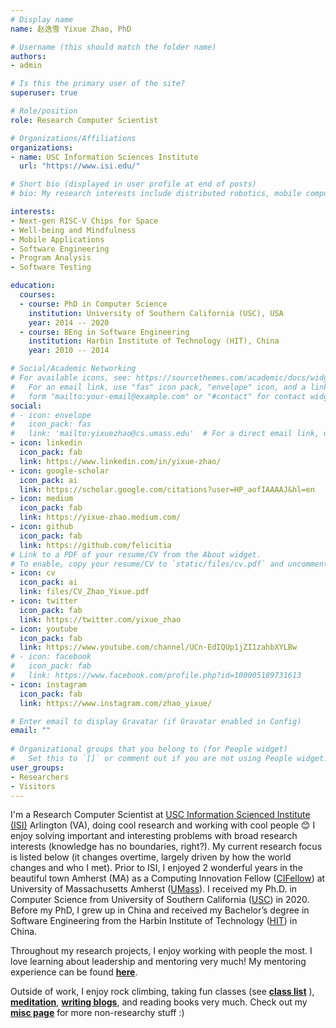 ```yaml
---
# Display name
name: 赵逸雪 Yixue Zhao, PhD

# Username (this should match the folder name)
authors:
- admin

# Is this the primary user of the site?
superuser: true

# Role/position
role: Research Computer Scientist

# Organizations/Affiliations
organizations:
- name: USC Information Sciences Institute
  url: "https://www.isi.edu/"

# Short bio (displayed in user profile at end of posts)
# bio: My research interests include distributed robotics, mobile computing and programmable matter.

interests:
- Next-gen RISC-V Chips for Space
- Well-being and Mindfulness
- Mobile Applications
- Software Engineering
- Program Analysis
- Software Testing

education:
  courses:
  - course: PhD in Computer Science
    institution: University of Southern California (USC), USA
    year: 2014 -- 2020
  - course: BEng in Software Engineering
    institution: Harbin Institute of Technology (HIT), China
    year: 2010 -- 2014

# Social/Academic Networking
# For available icons, see: https://sourcethemes.com/academic/docs/widgets/#icons
#   For an email link, use "fas" icon pack, "envelope" icon, and a link in the
#   form "mailto:your-email@example.com" or "#contact" for contact widget.
social:
# - icon: envelope
#   icon_pack: fas
#   link: 'mailto:yixuezhao@cs.umass.edu'  # For a direct email link, use "mailto:test@example.org".
- icon: linkedin
  icon_pack: fab
  link: https://www.linkedin.com/in/yixue-zhao/
- icon: google-scholar
  icon_pack: ai
  link: https://scholar.google.com/citations?user=HP_aofIAAAAJ&hl=en
- icon: medium
  icon_pack: fab
  link: https://yixue-zhao.medium.com/
- icon: github
  icon_pack: fab
  link: https://github.com/felicitia
# Link to a PDF of your resume/CV from the About widget.
# To enable, copy your resume/CV to `static/files/cv.pdf` and uncomment the # lines below.  
- icon: cv
  icon_pack: ai
  link: files/CV_Zhao_Yixue.pdf
- icon: twitter
  icon_pack: fab
  link: https://twitter.com/yixue_zhao
- icon: youtube
  icon_pack: fab
  link: https://www.youtube.com/channel/UCn-EdIQUp1jZI1zahbXYLBw
# - icon: facebook
#   icon_pack: fab
#   link: https://www.facebook.com/profile.php?id=100005189731613
- icon: instagram
  icon_pack: fab
  link: https://www.instagram.com/zhao_yixue/

# Enter email to display Gravatar (if Gravatar enabled in Config)
email: ""
  
# Organizational groups that you belong to (for People widget)
#   Set this to `[]` or comment out if you are not using People widget.  
user_groups:
- Researchers
- Visitors
---
```

<!-- **I'm on the job market for research positions in industry (CV [here](files/CV_Zhao_Yixue.pdf))! If you love your team and you have openings, let's talk! :) My email: felicity.yixue [AT] gmail.com** -->

I'm a Research Computer Scientist at [USC Information Scienced Institute (ISI)](https://www.isi.edu/) Arlington (VA), doing cool research and working with cool people 😊 I enjoy solving important and interesting problems with broad research interests (knowledge has no boundaries, right?). My current research focus is listed below (it changes overtime, largely driven by how the world changes and who I met). Prior to ISI, I enjoyed 2 wonderful years in the beautiful town Amherst (MA) as a Computing Innovation Fellow ([CIFellow](https://cifellows2020.org/2020-class/)) at University of Massachusetts Amherst ([UMass](https://www.cics.umass.edu/)). I received my Ph.D. in Computer Science from University of Southern California ([USC](https://www.cs.usc.edu/)) in 2020. Before my PhD, I grew up in China and received my Bachelor’s degree in Software Engineering from the Harbin Institute of Technology ([HIT](http://en.hit.edu.cn/)) in China.

Throughout my research projects, I enjoy working with people the most. I love learning about leadership and mentoring very much! My mentoring experience can be found [**here**](mentoring/).

Outside of work, I enjoy rock climbing, taking fun classes (see [**class list**](classes/) ), [**meditation**](https://yixue-zhao.medium.com/how-i-sit-for-8-hours-in-meditation-3906645aa80c?source=friends_link&sk=a017e657ea8b61ce102fb8f66504fdcc), [**writing blogs**](https://medium.com/@yixue-zhao), and reading books very much. Check out my [**misc page**](misc/) for more non-researchy stuff :)